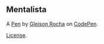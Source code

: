 Mentalista
----------


A [Pen](https://codepen.io/glucasmr/pen/bGojOaZ) by [Gleison Rocha](https://codepen.io/glucasmr) on [CodePen](https://codepen.io).

[License](https://codepen.io/glucasmr/pen/bGojOaZ/license).